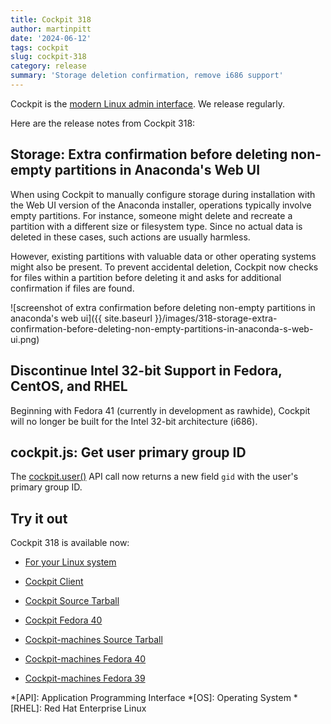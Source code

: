 ```yaml
---
title: Cockpit 318
author: martinpitt
date: '2024-06-12'
tags: cockpit
slug: cockpit-318
category: release
summary: 'Storage deletion confirmation, remove i686 support'
---
```


Cockpit is the [modern Linux admin interface](https://cockpit-project.org/).
We release regularly.

Here are the release notes from Cockpit 318:


## Storage: Extra confirmation before deleting non-empty partitions in Anaconda's Web UI

When using Cockpit to manually configure storage during installation with the Web UI version of the Anaconda installer, operations typically involve empty partitions. For instance, someone might delete and recreate a partition with a different size or filesystem type. Since no actual data is deleted in these cases, such actions are usually harmless.

However, existing partitions with valuable data or other operating systems might also be present. To prevent accidental deletion, Cockpit now checks for files within a partition before deleting it and asks for additional confirmation if files are found.

![screenshot of extra confirmation before deleting non-empty partitions in anaconda's web ui]({{ site.baseurl }}/images/318-storage-extra-confirmation-before-deleting-non-empty-partitions-in-anaconda-s-web-ui.png)

## Discontinue Intel 32-bit Support in Fedora, CentOS, and RHEL

Beginning with Fedora 41 (currently in development as rawhide), Cockpit will no longer be built for the Intel 32-bit architecture (i686).

## cockpit.js: Get user primary group ID

The [cockpit.user()](https://cockpit-project.org/guide/latest/cockpit-login.html#cockpit-user) API call now returns a new field `gid` with the user's primary group ID.

## Try it out

Cockpit 318 is available now:

* [For your Linux system](https://cockpit-project.org/running.html)
* [Cockpit Client](https://flathub.org/apps/details/org.cockpit_project.CockpitClient)

* [Cockpit Source Tarball](https://github.com/cockpit-project/cockpit/releases/tag/318)
* [Cockpit Fedora 40](https://bodhi.fedoraproject.org/updates/FEDORA-2024-36700dc910)
* [Cockpit-machines Source Tarball](https://github.com/cockpit-project/cockpit-machines/releases/tag/314)
* [Cockpit-machines Fedora 40](https://bodhi.fedoraproject.org/updates/FEDORA-2024-73cda163ca)
* [Cockpit-machines Fedora 39](https://bodhi.fedoraproject.org/updates/FEDORA-2024-f1e0a94ad8)

*[API]: Application Programming Interface
*[OS]: Operating System
*[RHEL]: Red Hat Enterprise Linux
